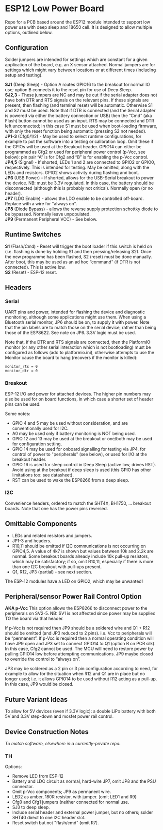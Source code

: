# ESP12 Low Power Board
Repo for a PCB based around the ESP12 module intended to support low power use with deep sleep and 18650 cell. It is designed to allow multiple options, outlined below.

## Configuration
Solder jumpers are intended for settings which are constant for a given application of the board, e.g. an X sensor attached. Normal jumpers are for settings which might vary between locations or at different times (including setup and testing).

__SJ1__ (Deep Sleep) - Option A routes GPIO16 to the breakout for normal IO use; option B connects it to the reset pin for use of Deep Sleep.  
__SJ2,3__ - These jumpers are NC and may be cut if the serial adapter does not have both DTR and RTS signals on the relevant pins. If these signals are present, then flashing (and terminal reset) will be automatic. Otherwise S1 and S2 must be used. Note that if DTR is connected (and the Serial adapter is powered via either the battery connection or USB) then the “Cmd” (aka Flash) button cannot be used as an input. RTS may be connected and DTR left unconnected; in this case S1 must be used when boot-loading firmware, with only the reset function being automatic (pressing S2 not needed).  
__JP1-3__ (Cfg0/1/2) - May be used to select runtime configurations, for example to put the software into a testing or calibration loop. Omit these if the GPIOs will be used at the Breakout header. GPIO14 can either be programmed as Cfg2 or used for peripheral power control (p-Vcc, see below): pin pair “A” is for Cfg2 and “B” is for enabling the p-Vcc control.  
__JP4,5__ (Signal) - If shorted, LEDs 1 and 2 are connected to GPIO2 or GPIO0, respectively. This is intended for testing. May be omitted, along with the LEDs and resistors. GPIO2 shows activity during flashing and boot.  
__JP6__ (USB Power) - If shorted, allows for the USB-Serial breakout to power the device. NB: must be 3.3V regulated. In this case, the battery should be disconnected (although this is probably not critical). Normally open (or no header).  
__JP7__ (LDO Enable) - allows the LDO enable to be controlled off-board. Replace with a wire for "always on".  
__JP8__ (Diode Bypass) - allows the reverse supply protection schottky diode to be bypassed. Normally leave unpopulated.  
__JP9__ (Permanent Peripheral VCC) - See below.

## Runtime Switches
__S1__ (Flash/Cmd) -  Reset will trigger the boot loader if this switch is held on (i.e. flashing is done by holding S1 and then pressing/releasing S2). Once the new programme has been flashed, S2 (reset) must be done manually. After boot, this may be used as an ad hoc “command” (if DTR is not connected). This is active low.  
__S2__ (Reset) - ESP-12 reset.

## Headers
### Serial
UART pins and power, intended for flashing the device and diagnostic monitoring, although some applications might use them. When using a Bluetooth serial monitor, JP6 should be on, to supply it with power. Note that the pin labels are to match those on the serial device, rather than being those of the ESP8622.  See note on JP6. 3.3V logic must be used.

Note that, if the DTR and RTS signals are connected, then the PlatformIO monitor (or any other serial interaction which is not bootloading) must be configured as follows (add to platformio.ini), otherwise attempts to use the Monitor cause the board to hang (recovers if the monitor is killed):
```
monitor_rts = 0
monitor_dtr = 0
```

### Breakout
ESP-12 I/O and power for attached devices. The higher pin numbers may also be used for on board functions, in which case a shorter set of header pins can be used.

Some notes:
- GPIO 4 and 5 may be used without consideration, and are conventionally used for I2C.
- A0 may be used only if battery monitoring is NOT being used.
- GPIO 12 and 13 may be used at the breakout or one/both may be used for configuration setting.
- GPIO 14 may be used for onboard signalling for testing via JP4, for control of power to "peripherals" (see below), or used for I/O at the breakout header.
- GPIO 16 is used for sleep control in Deep Sleep (active low, drives RST). Avoid using at the breakout if deep sleep is used (this GPIO has other limitations too: see datasheet).
- RST can be used to wake the ESP8266 from a deep sleep.

### I2C
Convenience headers, ordered to match the SHT4X, BH1750, ... breakout boards. Note that one has the power pins reversed.

## Omittable Components
- LEDs and related resistors and jumpers.
- JP1-3 and headers.
- R10,11 should be omitted if I2C communications is not occurring on GPIO4,5. A value of 4k7 is shown but values between 10k and 2.2k are normal. Some breakout boards already include 10k pull-up resistors, which may be satisfactory; if so, omit R10,11, especially if there is more than one I2C breakout with pull-ups present.
- Q1, R12, JP3 (partial) - see next section.

The ESP-12 modules have a LED on GPIO2, which may be unwanted!

## Peripheral/sensor Power Rail Control Option
__AKA p-Vcc__
This option allows the ESP8266 to disconnect power to the peripherals on SV2-5. NB: SV1 is not affected since power may be supplied TO the board via that header.

If p-Vcc is not required then JP9 should be a soldered wire and Q1 + R12 should be omitted (and JP3 reduced to 2 pins). i.e. Vcc to peripherals will be “permanent”. If p-Vcc is required then a normal operating condition will have JP9 open and JP3 set to connect GPIO14 to Q1 (option B on PCB silk). In this case, Cfg2 cannot be used. The MCU will need to restore power by pulling GPIO14 low before attempting communications. JP9 maybe closed to override the control to “always on”.

JP3 may be soldered as a 2 pin or 3 pin configuration according to need, for example to allow for the situation when R12 and Q1 are in place but no longer used; i.e. it allows GPIO14 to be used without R12 acting as a pull-up. In this case, JP9 would be closed.

## Future Variant Ideas
To allow for 5V devices (even if 3.3V logic): a double LiPo battery with both 5V and 3.3V step-down and mosfet power rail control.

## Device Construction Notes
_To match software, elsewhere in a currently-private repo._
### TH
Options:
- Remove LED from ESP-12
- Battery and LDO circuit as normal, hard-wire JP7, omit JP8 and the PSU connector.
- Omit p-Vcc components; JP9 as permanent wire.
- LED2 as amber, 180R resistor, with jumper. (omit LED1 and R9)
- Cfg0 and Cfg1 jumpers (neither connected for normal use.
- SJ3 to deep sleep.
- Include serial header and external power jumper, but no others; solder SHT40 direct to one I2C header slot.
- Reset switch but not "flash/cmd" (omit R7).